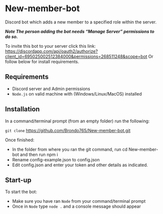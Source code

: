 # New-member-bot
Discord bot which adds a new member to a specified role within the server.

***Note The person adding the bot needs “Manage Server” permissions to do so.***

To invite this bot to your server click this link: https://discordapp.com/api/oauth2/authorize?client_id=695025002512384000&permissions=268511248&scope=bot
Or follow below for install requirements.

## Requirements
- Discord server and Admin permissions
- `Node.js` on valid machine with (Windows/Linux/MacOS) installed

## Installation
In a command/terminal prompt (from an empty folder) run the following:

`git clone` https://github.com/Brondo765/New-member-bot.git

Once finished:

- In the folder from where you ran the git command, run cd New-member-bot and then run npm i
- Rename config-example.json to config.json
- Edit config.json and enter your token and other details as indicated.

## Start-up
To start the bot:
- Make sure you have ran `Node` from your command/terminal prompt 
- Once in `Node` type `node .` and a console message should appear
